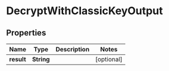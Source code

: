 

# DecryptWithClassicKeyOutput


## Properties

Name | Type | Description | Notes
------------ | ------------- | ------------- | -------------
**result** | **String** |  |  [optional]




